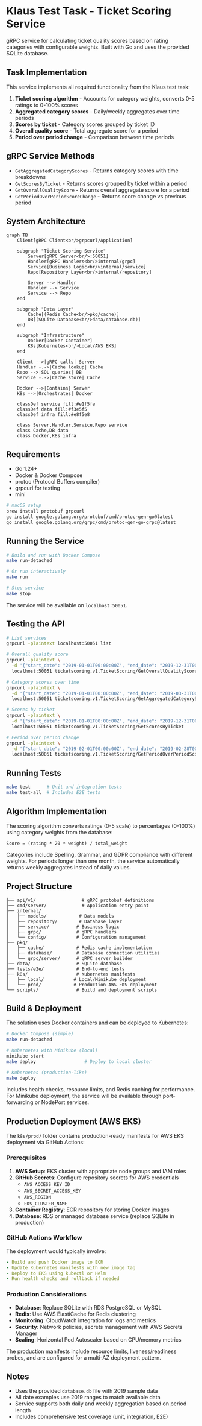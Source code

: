 # Klaus Test Task - Ticket Scoring Service

gRPC service for calculating ticket quality scores based on rating categories with configurable weights. Built with Go and uses the provided SQLite database.

## Task Implementation

This service implements all required functionality from the Klaus test task:

1. **Ticket scoring algorithm** - Accounts for category weights, converts 0-5 ratings to 0-100% scores
2. **Aggregated category scores** - Daily/weekly aggregates over time periods  
3. **Scores by ticket** - Category scores grouped by ticket ID
4. **Overall quality score** - Total aggregate score for a period
5. **Period over period change** - Comparison between time periods

## gRPC Service Methods

- `GetAggregatedCategoryScores` - Returns category scores with time breakdowns
- `GetScoresByTicket` - Returns scores grouped by ticket within a period  
- `GetOverallQualityScore` - Returns overall aggregate score for a period
- `GetPeriodOverPeriodScoreChange` - Returns score change vs previous period

## System Architecture

```mermaid
graph TB
    Client[gRPC Client<br/>grpcurl/Application]
    
    subgraph "Ticket Scoring Service"
        Server[gRPC Server<br/>:50051]
        Handler[gRPC Handlers<br/>internal/grpc]
        Service[Business Logic<br/>internal/service]
        Repo[Repository Layer<br/>internal/repository]
        
        Server --> Handler
        Handler --> Service
        Service --> Repo
    end
    
    subgraph "Data Layer"
        Cache[(Redis Cache<br/>pkg/cache)]
        DB[(SQLite Database<br/>data/database.db)]
    end
    
    subgraph "Infrastructure"
        Docker[Docker Container]
        K8s[Kubernetes<br/>Local/AWS EKS]
    end
    
    Client -->|gRPC calls| Server
    Handler -.->|Cache lookup| Cache
    Repo -->|SQL queries| DB
    Service -.->|Cache store| Cache
    
    Docker -->|Contains| Server
    K8s -->|Orchestrates| Docker
    
    classDef service fill:#e1f5fe
    classDef data fill:#f3e5f5
    classDef infra fill:#e8f5e8
    
    class Server,Handler,Service,Repo service
    class Cache,DB data
    class Docker,K8s infra
```

## Requirements

- Go 1.24+
- Docker & Docker Compose  
- protoc (Protocol Buffers compiler)
- grpcurl for testing
- mini

```bash
# macOS setup
brew install protobuf grpcurl
go install google.golang.org/protobuf/cmd/protoc-gen-go@latest
go install google.golang.org/grpc/cmd/protoc-gen-go-grpc@latest
```

## Running the Service

```bash
# Build and run with Docker Compose
make run-detached

# Or run interactively  
make run

# Stop service
make stop
```

The service will be available on `localhost:50051`.

## Testing the API

```bash
# List services
grpcurl -plaintext localhost:50051 list

# Overall quality score 
grpcurl -plaintext \
  -d '{"start_date": "2019-01-01T00:00:00Z", "end_date": "2019-12-31T00:00:00Z"}' \
  localhost:50051 ticketscoring.v1.TicketScoring/GetOverallQualityScore

# Category scores over time
grpcurl -plaintext \
  -d '{"start_date": "2019-01-01T00:00:00Z", "end_date": "2019-03-31T00:00:00Z"}' \
  localhost:50051 ticketscoring.v1.TicketScoring/GetAggregatedCategoryScores

# Scores by ticket
grpcurl -plaintext \
  -d '{"start_date": "2019-01-01T00:00:00Z", "end_date": "2019-12-31T00:00:00Z"}' \
  localhost:50051 ticketscoring.v1.TicketScoring/GetScoresByTicket

# Period over period change
grpcurl -plaintext \
  -d '{"start_date": "2019-02-01T00:00:00Z", "end_date": "2019-02-28T00:00:00Z"}' \
  localhost:50051 ticketscoring.v1.TicketScoring/GetPeriodOverPeriodScoreChange
```

## Running Tests

```bash
make test      # Unit and integration tests
make test-all  # Includes E2E tests
```

## Algorithm Implementation

The scoring algorithm converts ratings (0-5 scale) to percentages (0-100%) using category weights from the database:

```
Score = (rating * 20 * weight) / total_weight
```

Categories include Spelling, Grammar, and GDPR compliance with different weights. For periods longer than one month, the service automatically returns weekly aggregates instead of daily values.

## Project Structure  

```
├── api/v1/                 # gRPC protobuf definitions
├── cmd/server/             # Application entry point
├── internal/
│   ├── models/            # Data models  
│   ├── repository/        # Database layer
│   ├── service/          # Business logic
│   ├── grpc/             # gRPC handlers
│   └── config/           # Configuration management
├── pkg/
│   ├── cache/            # Redis cache implementation
│   ├── database/         # Database connection utilities
│   └── grpc/server/      # gRPC server builder
├── data/                 # SQLite database
├── tests/e2e/            # End-to-end tests
├── k8s/                  # Kubernetes manifests
│   ├── local/           # Local/Minikube deployment
│   └── prod/            # Production AWS EKS deployment
└── scripts/              # Build and deployment scripts
```

## Build & Deployment

The solution uses Docker containers and can be deployed to Kubernetes:

```bash
# Docker Compose (simple)
make run-detached

# Kubernetes with Minikube (local)
minikube start
make deploy                  # Deploy to local cluster

# Kubernetes (production-like)  
make deploy
```

Includes health checks, resource limits, and Redis caching for performance. For Minikube deployment, the service will be available through port-forwarding or NodePort services.

## Production Deployment (AWS EKS)

The `k8s/prod/` folder contains production-ready manifests for AWS EKS deployment via GitHub Actions:

### Prerequisites
1. **AWS Setup**: EKS cluster with appropriate node groups and IAM roles
2. **GitHub Secrets**: Configure repository secrets for AWS credentials
   - `AWS_ACCESS_KEY_ID`
   - `AWS_SECRET_ACCESS_KEY`
   - `AWS_REGION`
   - `EKS_CLUSTER_NAME`
3. **Container Registry**: ECR repository for storing Docker images
4. **Database**: RDS or managed database service (replace SQLite in production)

### GitHub Actions Workflow
The deployment would typically involve:
```yaml
- Build and push Docker image to ECR
- Update Kubernetes manifests with new image tag  
- Deploy to EKS using kubectl or Helm
- Run health checks and rollback if needed
```

### Production Considerations
- **Database**: Replace SQLite with RDS PostgreSQL or MySQL
- **Redis**: Use AWS ElastiCache for Redis clustering
- **Monitoring**: CloudWatch integration for logs and metrics
- **Security**: Network policies, secrets management with AWS Secrets Manager
- **Scaling**: Horizontal Pod Autoscaler based on CPU/memory metrics

The production manifests include resource limits, liveness/readiness probes, and are configured for a multi-AZ deployment pattern.

## Notes

- Uses the provided `database.db` file with 2019 sample data
- All date examples use 2019 ranges to match available data  
- Service supports both daily and weekly aggregation based on period length
- Includes comprehensive test coverage (unit, integration, E2E)
